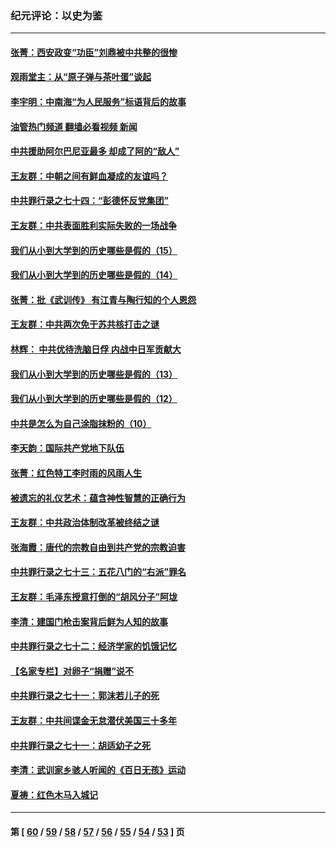### 纪元评论：以史为鉴
---
#### [张菁：西安政变“功臣”刘鼎被中共整的很惨](../../pages/nsc1028/n13679371.md?03300330) 
#### [观雨堂主：从“原子弹与茶叶蛋”谈起](../../pages/nsc1028/n13677405.md?03300330) 
#### [李宇明：中南海“为人民服务”标语背后的故事](../../pages/nsc1028/n13677266.md?03300330) 
#### [油管热门频道 翻墙必看视频 新闻](ok?03300330)
#### [中共援助阿尔巴尼亚最多 却成了阿的“敌人”](../../pages/nsc1028/n13675049.md?03300330) 
#### [王友群：中朝之间有鲜血凝成的友谊吗？](../../pages/nsc1028/n13660401.md?03300330) 
#### [中共罪行录之七十四：“彭德怀反党集团”](../../pages/nsc1028/n13655741.md?03300330) 
#### [王友群：中共表面胜利实际失败的一场战争](../../pages/nsc1028/n13643934.md?03300330) 
#### [我们从小到大学到的历史哪些是假的（15）](../../pages/nsc1028/n13632791.md?03300330) 
#### [我们从小到大学到的历史哪些是假的（14）](../../pages/nsc1028/n13630207.md?03300330) 
#### [张菁：批《武训传》 有江青与陶行知的个人恩怨](../../pages/nsc1028/n13629055.md?03300330) 
#### [王友群：中共两次免于苏共核打击之谜](../../pages/nsc1028/n13624529.md?03300330) 
#### [林辉： 中共优待洗脑日俘 内战中日军贡献大](../../pages/nsc1028/n13624644.md?03300330) 
#### [我们从小到大学到的历史哪些是假的（13）](../../pages/nsc1028/n13623863.md?03300330) 
#### [我们从小到大学到的历史哪些是假的（12）](../../pages/nsc1028/n13619491.md?03300330) 
#### [中共是怎么为自己涂脂抹粉的（10）](../../pages/nsc1028/n13615970.md?03300330) 
#### [李天韵：国际共产党地下队伍](../../pages/nsc1028/n13611808.md?03300330) 
#### [张菁：红色特工李时雨的风雨人生](../../pages/nsc1028/n13609187.md?03300330) 
#### [被遗忘的礼仪艺术：蕴含神性智慧的正确行为](../../pages/nsc1028/n13607119.md?03300330) 
#### [王友群：中共政治体制改革被终结之谜](../../pages/nsc1028/n13606004.md?03300330) 
#### [张海霞：唐代的宗教自由到共产党的宗教迫害](../../pages/nsc1028/n13604693.md?03300330) 
#### [中共罪行录之七十三：五花八门的“右派”罪名](../../pages/nsc1028/n13598550.md?03300330) 
#### [王友群：毛泽东授意打倒的“胡风分子”阿垅](../../pages/nsc1028/n13592541.md?03300330) 
#### [李清：建国门枪击案背后鲜为人知的故事](../../pages/nsc1028/n13589079.md?03300330) 
#### [中共罪行录之七十二：经济学家的饥饿记忆](../../pages/nsc1028/n13586930.md?03300330) 
#### [【名家专栏】对卵子“捐赠”说不](../../pages/nsc1028/n13581506.md?03300330) 
#### [中共罪行录之七十一：郭沫若儿子的死](../../pages/nsc1028/n13583779.md?03300330) 
#### [王友群：中共间谍金无怠潜伏美国三十多年](../../pages/nsc1028/n13574800.md?03300330) 
#### [中共罪行录之七十一：胡适幼子之死](../../pages/nsc1028/n13575380.md?03300330) 
#### [李清：武训家乡骇人听闻的《百日无孩》运动](../../pages/nsc1028/n13570011.md?03300330) 
#### [夏祷：红色木马入城记](../../pages/nsc1028/n13566468.md?03300330) 

---
#### 第 [ [60](./60.md?03300330) / [59](./59.md?03300330) / [58](./58.md?03300330) / [57](./57.md?03300330) / [56](./56.md?03300330) / [55](./55.md?03300330) / [54](./54.md?03300330) / [53](./53.md?03300330) ] 页
